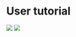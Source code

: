 User tutorial
====

<img src="http://www.caup.cn/static/demo-all.jpg">
<img src="http://www.caup.cn/static/result-all.jpg">
